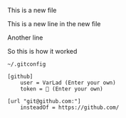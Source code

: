 This is a new file

This is a new line in the new file

Another line

So this is how it worked 

```~/.gitconfig```

```
[github]
	user = VarLad (Enter your own)
	token = 🙂 (Enter your own)
	
[url "git@github.com:"]
	insteadOf = https://github.com/
```